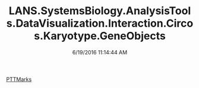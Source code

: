 ﻿---
title: LANS.SystemsBiology.AnalysisTools.DataVisualization.Interaction.Circos.Karyotype.GeneObjects
date: 6/19/2016 11:14:44 AM
---

[PTTMarks](T-LANS.SystemsBiology.AnalysisTools.DataVisualization.Interaction.Circos.Karyotype.GeneObjects.PTTMarks.html)
